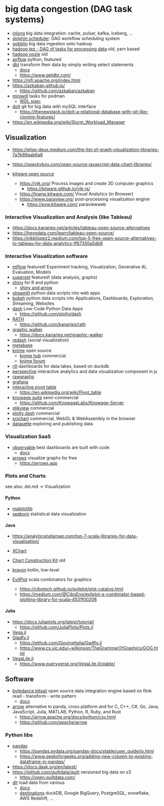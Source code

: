 # big data congestion (DAG task systems)

* [inlong](https://inlong.apache.org/) big data integration: cache, pulsar, kafka, iceberg, ...
* [dolphin scheduler](https://github.com/apache/incubator-dolphinscheduler): DAG workflow scheduling system
* [gobblin](https://github.com/apache/incubator-gobblin) big data ingestion onto hadoop
* [hadoop tez - DAG of tasks for processing data](https://tez.apache.org/) old, yarn based
* [hadoop oozie](https://oozie.apache.org/) old
* [airflow](https://airflow.apache.org/) python, featured
* [dbt](https://github.com/dbt-labs/dbt-core) transform their data by simply writing select statements
  + [docs](https://docs.getdbt.com/docs/core/connect-data-platform/about-core-connections)
  + https://www.getdbt.com/
* https://nifi.apache.org/index.html
* https://azkaban.github.io/
  + https://github.com/azkaban/azkaban
* [miniwdl](https://github.com/chanzuckerberg/miniwdl) tasks for podman
  + [WDL spec](https://github.com/openwdl/wdl/blob/main/versions/development/SPEC.md)
* [dolt](https://github.com/dolthub/dolt) git for big data with mySQL interface
  + https://thenewstack.io/dolt-a-relational-database-with-git-like-cloning-features/
* https://en.wikipedia.org/wiki/Slurm_Workload_Manager


## Visualization

* https://elise-deux.medium.com/the-list-of-graph-visualization-libraries-7a7b89aab6a6
* https://speckyboy.com/open-source-javascript-data-chart-libraries/

* [kitware open source](https://www.kitware.com/open-source/)
  + https://vtk.org/ Process images and create 3D computer graphics
    - https://kitware.github.io/vtk-js/
  + https://trame.kitware.com/ Visual Analytics (in Browser)
  + https://www.paraview.org/ post-processing visualization engine
    - https://pvw.kitware.com/ paraviewweb

### Interactive Visualization and Analysis (like Tableau)

* https://docs.kanaries.net/articles/tableau-open-source-alternatives
* https://hevodata.com/learn/tableau-open-source/
* https://nikkilopez2.medium.com/top-5-free-open-source-alternatives-to-tableau-for-data-analytics-ff67350a5db8

### Interactive Visualization software

* [mlflow](https://mlflow.org) featured!
  Experiment tracking, Visualization, Generative AI, Evaluation, Models
* [superset](https://superset.apache.org/) featured! (data analysis, graphs)
* [shiny](https://shiny.posit.co/) for R and python
  + [shiny and arrow](https://posit.co/blog/shiny-and-arrow/)
* [streamlit](https://streamlit.io/) python data scripts into web apps
* [bokeh](http://bokeh.org/) python data scripts into Applications, Dashboards, Exploration, Streaming, Websites
* [dash](https://dash.plotly.com/tutorial) Low-Code Python Data Apps
  + https://github.com/plotly/dash
* [RATH](https://kanaries.net/home?ref=docs)
  + https://github.com/kanaries/rath
* [graphic walker](https://github.com/Kanaries/graphic-walker)
  + https://docs.kanaries.net/graphic-walker
* [redash](https://github.com/getredash/redash) (social visualization)
* [metabase](https://www.metabase.com/)
* [knime](https://www.knime.com/knime-analytics-platform) open source
  + [knime hub](https://www.knime.com/knime-hub-pricing) commercial
  + [knime forum](https://forum.knime.com)
* [rill](https://github.com/rilldata/rill) dashboards for data lakes, based on duckdb
* [perspective](https://perspective.finos.org/) interactive analytics and data visualization component in js
* [rawgraphs](https://www.rawgraphs.io/)
* [grafana](https://grafana.com/)
* [interactive pivot table](https://pivottable.js.org/examples/)
  + https://en.wikipedia.org/wiki/Pivot_table
* [knowage suite](https://www.knowage-suite.com/site/licensing/community-edition/) semi-commercial
  + https://github.com/KnowageLabs/Knowage-Server
* [qlikview](https://www.qlik.com/de-de/products/qlikview) commercial
* [plotly dash](https://plotly.com/dash/) commercial
* [scichart](https://www.scichart.com/javascript-chart-features/) commercial, WebGL & WebAssembly in the browser
* [datasette](https://datasette.io/) exploring and publishing data

### Visualization SaaS

* [observable](https://observablehq.com/) best dashboards are built with code
  + [docs](https://observablehq.com/documentation/cells/observable-javascript)
* [arrows](https://neo4j.com/labs/arrows/) visualize graphs for free
  + https://arrows.app

### Plots and Charts

see also: dsl.md -> Visualization

#### Python

* [matplotlib](https://matplotlib.org/stable/api/_as_gen/matplotlib.pyplot.plot.html)
* [seaborn](https://seaborn.pydata.org/) statistical data visualization

#### Java

* https://analyticsindiamag.com/top-7-scala-libraries-for-data-visualisation/

* [XChart](https://knowm.org/open-source/xchart/)
* [Chart Construction Kit](https://jcckit.sourceforge.net/) old
* [krayon](https://github.com/JuulLabs/krayon) kotlin, low-level
* [EvilPlot](https://cibotech.github.io/evilplot/) scala combinators for graphics
  + https://cibotech.github.io/evilplot/plot-catalog.html
  + https://medium.com/@CiboEng/evilplot-a-combinator-based-plotting-library-for-scala-4531f00208

#### Julia

* https://docs.juliaplots.org/latest/tutorial/
  + https://github.com/JuliaPlots/Plots.jl
* [Vega.jl](https://johnmyleswhite.github.io/Vega.jl/gettingstarted.html)
* [Gladfy.jl](https://towardsdatascience.com/statistical-plotting-with-julia-gadfly-jl-39582f91d7cc)
  + https://github.com/GiovineItalia/Gadfly.jl
  + https://www.cs.uic.edu/~wilkinson/TheGrammarOfGraphics/GOG.html
* [VegaLite.jl](https://towardsdatascience.com/statistical-plotting-with-julia-vegalite-jl-ad6fda253215)
  + https://www.queryverse.org/VegaLite.jl/stable/

## Software 

* [bytedance bitsail](https://github.com/bytedance/bitsail) open source data integration engine based on flink
  read - transform - write pattern
  + [docs](https://bytedance.github.io/bitsail/en/documents/introduce.html)
* [arrow](https://arrow.apache.org/docs/index.html) alternative to panda, cross platform and for 
  C, C++, C#, Go, Java, JavaScript, Julia, MATLAB, Python, R, Ruby, and Rust
  + https://arrow.apache.org/docs/python/csv.html
  + https://github.com/apache/arrow

### Python libs

* [pandas](https://pandas.pydata.org/)
  + https://pandas.pydata.org/pandas-docs/stable/user_guide/io.html
  + https://www.geeksforgeeks.org/adding-new-column-to-existing-dataframe-in-pandas/
* https://docs.dask.org/en/latest/
* https://github.com/quiltdata/quilt versioned big data on s3
  + https://open.quiltdata.com/
* [dlt](https://github.com/dlt-hub/dlt) load data from various
  + [docs](https://dlthub.com/docs/intro)
  + [destinations](https://dlthub.com/docs/dlt-ecosystem/destinations/) duckDB, Google BigQuery, PostgreSQL, snowflake, AWS Redshift, ...
